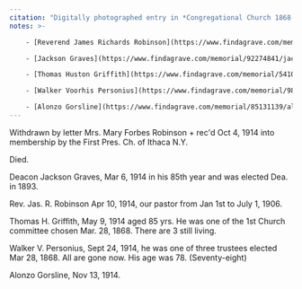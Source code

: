 ```yaml
---
citation: "Digitally photographed entry in *Congregational Church 1868-1933 Minutes of Meetings and Membership*, used with permission from Caroline Valley Community Church."
notes: >-

    - [Reverend James Richards Robinson](https://www.findagrave.com/memorial/11391729/james-richards-robinson) (10 Jan 1846 to 10 Apr 1914, Brookton NY) married [Mary Lydia (Forbes) Robinson](https://www.findagrave.com/memorial/11391833/mary-lydia-robinson) (20 Sep 1846 to 22 Dec 1932 ). 

    - [Jackson Graves](https://www.findagrave.com/memorial/92274841/jackson-graves) (1829 to 06 Mar 1914).

    - [Thomas Huston Griffith](https://www.findagrave.com/memorial/54101439/gri) (08 Feb 1828 to 09 May 1914).

    - [Walker Voorhis Personius](https://www.findagrave.com/memorial/98386104/walker-voorhis-personius) (1836 to 24 Sept 1914).

    - [Alonzo Gorsline](https://www.findagrave.com/memorial/85131139/alonzo-gorsline) (07 Mar 1840 to 13 Nov 1914).
---
```


Withdrawn by letter Mrs. Mary Forbes Robinson + rec'd Oct 4, 1914 into membership by the First Pres. Ch. of Ithaca N.Y.

Died.

Deacon Jackson Graves, Mar 6, 1914 in his 85th year and was elected Dea. in 1893.

Rev. Jas. R. Robinson Apr 10, 1914, our pastor from Jan 1st to July 1, 1906.

Thomas H. Griffith, May 9, 1914 aged 85 yrs. He was one of the 1st Church committee chosen Mar. 28, 1868. There are 3 still living.

Walker V. Personius, Sept 24, 1914, he was one of three trustees elected Mar 28, 1868. All are gone now. His age was 78. (Seventy-eight)

Alonzo Gorsline, Nov 13, 1914.




